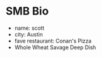 # SMB Bio

- name: scott
- city: Austin
- fave restaurant: Conan's Pizza
 - Whole Wheat Savage Deep Dish

